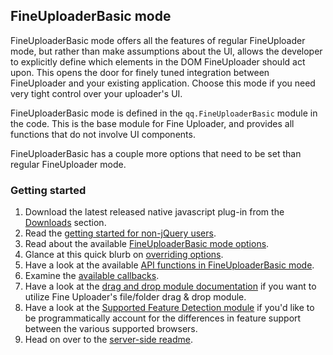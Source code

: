 ## FineUploaderBasic mode

FineUploaderBasic mode offers all the features of regular FineUploader mode, but rather than make assumptions about the UI, allows the developer to explicitly define which elements in the DOM FineUploader should act upon. This opens the door for finely tuned integration between FineUploader and your existing application. Choose this mode if you need very tight control over your uploader's UI.

FineUploaderBasic mode is defined in the `qq.FineUploaderBasic` module in the code. This is the base module for Fine Uploader, and provides all functions that do not involve UI components.

FineUploaderBasic has a couple more options that need to be set than regular FineUploader mode. 

### Getting started


1. Download the latest released native javascript plug-in from the [Downloads](http://fineuploader.com/downloads.html) section.
2. Read the [getting started for non-jQuery users](native-getting-started.md).
3. Read about the available [FineUploaderBasic mode options](options-fineuploaderbasic.md).
4. Glance at this quick blurb on [overriding options](options-overriding.md).
5. Have a look at the available [API functions in FineUploaderBasic mode](api-fineuploaderbasic.md).
6. Examine the [available callbacks](callbacks.md).
7. Have a look at the [drag and drop module documentation](drag-and-drop.md) if you want to utilize Fine Uploader's file/folder drag & drop module.
8. Have a look at the [Supported Feature Detection module](docs/feature-detection.md) if you'd like to be programmatically
account for the differences in feature support between the various supported browsers.
9. Head on over to the [server-side readme](server.md).

